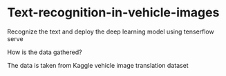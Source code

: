 # Text-recognition-in-vehicle-images
Recognize the text and deploy the deep learning model using tenserflow serve

How is the data gathered? 

The data is taken from Kaggle vehicle image translation dataset
